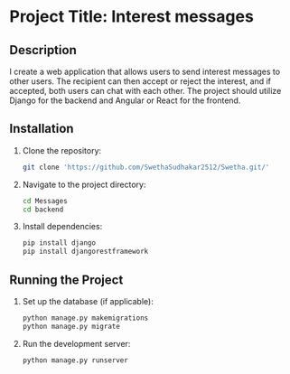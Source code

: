 # Project Title: Interest messages

## Description

I create a web application that allows users to send interest messages to other users.
The recipient can then accept or reject the interest, and if accepted, both users can chat with
each other. The project should utilize Django for the backend and Angular or React for the
frontend.

## Installation

1. Clone the repository:
    ```bash
    git clone 'https://github.com/SwethaSudhakar2512/Swetha.git/'
    ```

2. Navigate to the project directory:
    ```bash
    cd Messages
    cd backend
    ```

3. Install dependencies:
    ```bash
    pip install django
    pip install djangorestframework
    ```

## Running the Project

1. Set up the database (if applicable):
    ```bash
    python manage.py makemigrations
    python manage.py migrate
    ```

2. Run the development server:
    ```bash
    python manage.py runserver

